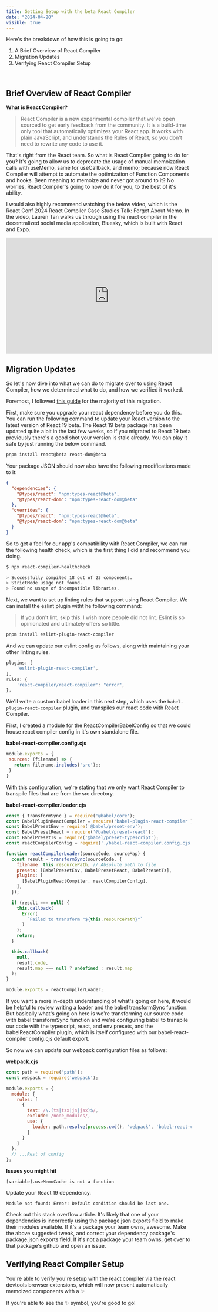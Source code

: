 ```yaml
---
title: Getting Setup with the beta React Compiler
date: "2024-04-20"
visible: true
---
```


Here's the breakdown of how this is going to go:  

1. A Brief Overview of React Compiler
2. Migration Updates
3. Verifying React Compiler Setup

<br />

## Brief Overview of React Compiler

**What is React Compiler?**  

> React Compiler is a new experimental compiler that we've open sourced to get early feedback from the community. It is a build-time only tool that automatically optimizes your React app. It works with plain JavaScript, and understands the Rules of React, so you don't need to rewrite any code to use it.  

That's right from the React team. So what is React Compiler going to do for you? It's going to allow us to deprecate the usage of manual memoization calls with useMemo, same for useCallback, and memo; because now React Compiler will attempt to automate the optimization of Function Components and hooks. Been meaning to memoize and never got around to it? No worries, React Compiler's going to now do it for you, to the best of it's ability.  

I would also highly recommend watching the below video, which is the React Conf 2024 React Compiler Case Studies Talk: Forget About Memo. In the video, Lauren Tan walks us through using the react compiler in the decentralized social media application, Bluesky, which is built with React and Expo.  

<iframe width="560" height="315" src="https://www.youtube.com/embed/T8TZQ6k4SLE?si=AwrtrmChNxgRtgbo" title="YouTube video player" frameborder="0" allow="accelerometer; autoplay; clipboard-write; encrypted-media; gyroscope; picture-in-picture; web-share" referrerpolicy="strict-origin-when-cross-origin" allowfullscreen></iframe>

## Migration Updates

So let's now dive into what we can do to migrate over to using React Compiler, how we determined what to do, and how we verified it worked.  

Foremost, I followed [this guide](https://react.dev/learn/react-compiler) for the majority of this migration.  

First, make sure you upgrade your react dependency before you do this. You can run the following command to update your React version to the latest version of React 19 beta. The React 19 beta package has been updated quite a bit in the last few weeks, so if you migrated to React 19 beta previously there's a good shot your version is stale already. You can play it safe by just running the below command.  

```bash
pnpm install react@beta react-dom@beta 
```

Your package JSON should now also have the following modifications made to it:

```json
{
  "dependencies": {
    "@types/react": "npm:types-react@beta",
    "@types/react-dom": "npm:types-react-dom@beta"
  },
  "overrides": {
    "@types/react": "npm:types-react@beta",
    "@types/react-dom": "npm:types-react-dom@beta"
  }
}
```

So to get a feel for our app's compatibility with React Compiler, we can run the following health check, which is the first thing I did and recommend you doing.  

```bash
$ npx react-compiler-healthcheck

> Successfully compiled 18 out of 23 components.
> StrictMode usage not found.
> Found no usage of incompatible libraries.

```

Next, we want to set up linting rules that support using React Compiler. We can install the eslint plugin witht he following command:  

> If you don't lint, skip this. I wish more people did not lint. Eslint is so opinionated and ultimately offers so little.

```bash
pnpm install eslint-plugin-react-compiler
```

And we can update our eslint config as follows, along with maintaining your other linting rules.  

```js
plugins: [
    'eslint-plugin-react-compiler',
],
rules: {
    'react-compiler/react-compiler': "error",
},
```

We'll write a custom babel loader in this next step, which uses the `babel-plugin-react-compiler` plugin, and transpiles our react code with React Compiler.

First, I created a module for the ReactCompilerBabelConfig so that we could house react compiler config in it's own standalone file.

**babel-react-compiler.config.cjs**  

```js
module.exports = {
 sources: (filename) => {
   return filename.includes('src');;
 }
}
```

With this configuration, we're stating that we only want React Compiler to transpile files that are from the src directory.

**babel-react-compiler.loader.cjs**  

```js
const { transformSync } = require('@babel/core');
const BabelPluginReactCompiler = require('babel-plugin-react-compiler');
const BabelPresetEnv = require('@babel/preset-env');
const BabelPresetReact = require('@babel/preset-react');
const BabelPresetTs = require('@babel/preset-typescript');
const reactCompilerConfig = require('./babel-react-compiler.config.cjs');

function reactCompilerLoader(sourceCode, sourceMap) {
  const result = transformSync(sourceCode, {
    filename: this.resourcePath, // Absolute path to file
    presets: [BabelPresetEnv, BabelPresetReact, BabelPresetTs],
    plugins: [
      [BabelPluginReactCompiler, reactCompilerConfig],
    ],
  });

  if (result === null) {
    this.callback(
      Error(
        `Failed to transform "${this.resourcePath}"`
      )
    );
    return;
  }

  this.callback(
    null,
    result.code,
    result.map === null ? undefined : result.map
  );
}

module.exports = reactCompilerLoader;
```

If you want a more in-depth understanding of what's going on here, it would be helpful to review writing a loader and the babel transformSync function. But basically what's going on here is we're transforming our source code with babel transformSync function and we're configuring babel to transpile our code with the typescript, react, and env presets, and the babelReactCompiler plugin, which is itself configured with our babel-react-compiler config.cjs default export.  

So now we can update our webpack configuration files as follows:

**webpack.cjs**  

```js
const path = require('path');
const webpack = require('webpack');

module.exports = {
  module: {
    rules: [
      {
        test: /\.(ts|tsx|js|jsx)$/,
        exclude: /node_modules/,
        use: {
          loader: path.resolve(process.cwd(), 'webpack', 'babel-react-compiler.loader.cjs'),
        }
      }
    ]
  },
  // ...Rest of config
};
```

**Issues you might hit**  

`[variable].useMemoCache is not a function`

Update your React 19 dependency.

`Module not found: Error: Default condition should be last one.`

Check out this stack overflow article. It's likely that one of your dependencies is incorrectly using the package.json exports field to make their modules available. If it's a package your team owns, awesome. Make the above suggested tweak, and correct your dependency package's package.json exports field. If it's not a package your team owns, get over to that package's github and open an issue.  

## Verifying React Compiler Setup

You're able to verify you're setup with the react compiler via the react devtools browser extensions, which will now present automatically memoized components with a ✨ 

If you're able to see the ✨ symbol, you're good to go!
